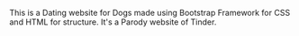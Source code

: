 This is a Dating website for Dogs made using Bootstrap Framework for CSS and HTML for structure. It's a Parody website of Tinder.
